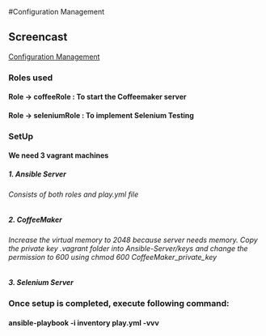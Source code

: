 
#Configuration Management

<h2>Screencast</h2>

[Configuration Management](https://youtu.be/hSqp-541UlY)

<h3> Roles used</h3>
<h4> Role -> coffeeRole : To start the Coffeemaker server</h4>
<h4> Role -> seleniumRole : To implement Selenium Testing</h4>

<h3>SetUp</h3>
<h4>We need 3 vagrant machines<h4>
<h5>1. Ansible Server </h5>
<h6>Consists of both roles and play.yml file</h6>
<h5>2. CoffeeMaker </h5>
<h6>Increase the virtual memory to 2048 because server needs memory. Copy the private key .vagrant folder into Ansible-Server/keys and change the permission to 600 using chmod 600 CoffeeMaker_private_key<h6>
<h5>3. Selenium Server </h5>

<h3> Once setup is completed, execute following command:</h3>
<h4> ansible-playbook -i inventory play.yml -vvv</h4>


